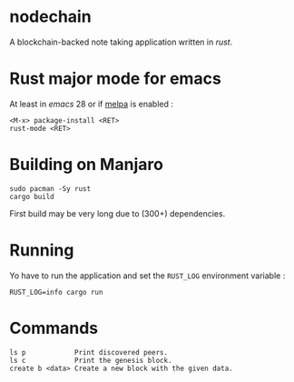 # nodechain

A blockchain-backed note taking application written in *rust*.

# Rust major mode for emacs

At least in *emacs* 28 or if [melpa](https://melpa.org/ 
"Milkypostman’s Emacs Lisp Package Archive") is enabled :

	<M-x> package-install <RET>
	rust-mode <RET>
	
# Building on Manjaro

	sudo pacman -Sy rust
	cargo build

First build may be very long due to (300+) dependencies.

# Running

Yo have to run the application and set the `RUST_LOG` environment variable :

	RUST_LOG=info cargo run

# Commands

	ls p            Print discovered peers.
	ls c            Print the genesis block.
	create b <data> Create a new block with the given data.
